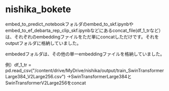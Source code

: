 # nishika_bokete
embed_to_predict_notebookフォルダのembed_to_skf.ipynbやembed_to_ef_debarta_rep_clip_skf.ipynbなどにあるconcat_file(df_1_trなど）は、それぞれのembeddingファイルをただ単にconcatしただけです。それをoutputフォルダに格納していました。

embededフォルダは、その他の単一embeddingファイルを格納していました。

例）df_1_tr = pd.read_csv("/content/drive/MyDrive/nishika/output/train_SwinTransformerLarge384_V2Large256.csv")
→SwinTransformerLarge384とSwinTransformerV2Large256をconcat
